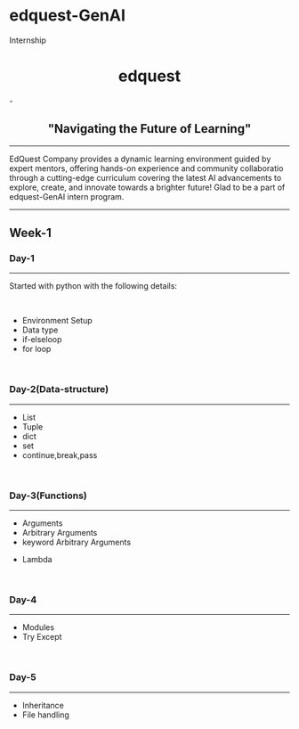 # edquest-GenAI
Internship

<h1 align ="center">edquest</h1> - <h2 align ="center">"Navigating the Future of Learning"</h2>
<hr>
<p>EdQuest Company provides a dynamic learning environment guided by expert mentors, offering hands-on experience and community collaboratio through a cutting-edge curriculum covering the latest AI advancements to explore, create, and innovate towards a brighter future! Glad to be a part of edquest-GenAI intern program.</p>
<hr>
<h2>Week-1</h2>
<h3>Day-1</h3>
<hr>
<p>Started with python with the following details:</p><br>
<ul>
  <li>Environment Setup</li>
  <li>Data type</li>
  <li>if-elseloop</li>
  <li>for loop</li>
</ul><br>
<h3>Day-2(Data-structure)</h2>
<hr>
<ul>
  <li>List</li>
  <li>Tuple</li>
  <li>dict</li>
  <li>set</li>
  <li>continue,break,pass</li>
</ul><br>
<h3>Day-3(Functions)</h2>
<hr>
<ul>
  <li>Arguments</li>
  <li>Arbitrary Arguments</li>
  <li>keyword Arbitrary Arguments</li>
</ul>
<ul>
  <li>Lambda</li>
</ul><br>
<h3>Day-4</h2>
<hr>
<ul>
  <li>Modules</li>
  <li>Try Except</li>
</ul><br>
<h3>Day-5</h2>
<hr>
<ul>
  <li>Inheritance</li>
  <li>File handling</li>
</ul>
